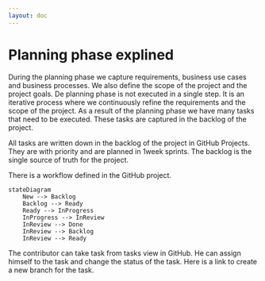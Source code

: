 ```yaml
---
layout: doc
---
```


# Planning phase explined

During the planning phase we capture requirements, business use cases and
business processes. We also define the scope of the project and the project
goals. De planning phase is not executed in a single step. It is an iterative
process where we continuously refine the requirements and the scope of the
project. As a result of the planning phase we have many tasks that need to be
 executed. These tasks are captured in the backlog of the project.

All tasks are written down in the backlog of the project in GitHub Projects.
They are with priority and are planned in 1week sprints. The backlog is the
single source of truth for the project.

There is a workflow defined in the GitHub project.

```mermaid
stateDiagram
    New --> Backlog
    Backlog --> Ready
    Ready --> InProgress
    InProgress --> InReview
    InReview --> Done
    InReview --> Backlog
    InReview --> Ready
```

The contributor can take task from tasks view in GitHub. He can assign himself
to the task and change the status of the task. Here is a link to create a new
branch for the task.
